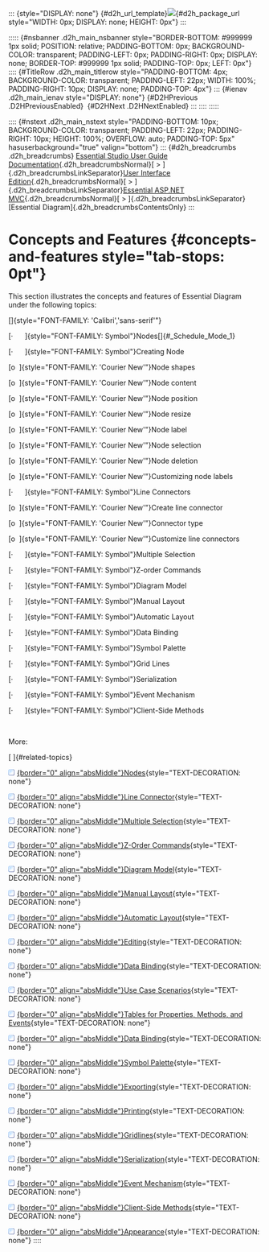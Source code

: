 ::: {style="DISPLAY: none"}
[](ms-xhelp:///?Id=d2h_url_template){#d2h_url_template}![](!package_url!){#d2h_package_url style="WIDTH: 0px; DISPLAY: none; HEIGHT: 0px"}
:::

::::: {#nsbanner .d2h_main_nsbanner style="BORDER-BOTTOM: #999999 1px solid; POSITION: relative; PADDING-BOTTOM: 0px; BACKGROUND-COLOR: transparent; PADDING-LEFT: 0px; PADDING-RIGHT: 0px; DISPLAY: none; BORDER-TOP: #999999 1px solid; PADDING-TOP: 0px; LEFT: 0px"}
:::: {#TitleRow .d2h_main_titlerow style="PADDING-BOTTOM: 4px; BACKGROUND-COLOR: transparent; PADDING-LEFT: 22px; WIDTH: 100%; PADDING-RIGHT: 10px; DISPLAY: none; PADDING-TOP: 4px"}
::: {#ienav .d2h_main_ienav style="DISPLAY: none"}
[](ms-xhelp:///?Id=cb46bc49-a646-4afa-b61d-ab4c369e16da){#D2HPrevious .D2HPreviousEnabled}  [](ms-xhelp:///?Id=1707ce52-b3af-4e98-81bf-f419bfe59d33){#D2HNext .D2HNextEnabled}
:::
::::
:::::

:::: {#nstext .d2h_main_nstext style="PADDING-BOTTOM: 10px; BACKGROUND-COLOR: transparent; PADDING-LEFT: 22px; PADDING-RIGHT: 10px; HEIGHT: 100%; OVERFLOW: auto; PADDING-TOP: 5px" hasuserbackground="true" valign="bottom"}
::: {#d2h_breadcrumbs .d2h_breadcrumbs}
[Essential Studio User Guide Documentation](ms-xhelp:///?Id=12457748-09e3-4d74-a240-8e049cedf030){.d2h_breadcrumbsNormal}[ \> ]{.d2h_breadcrumbsLinkSeparator}[User Interface Edition](ms-xhelp:///?Id=c29296b7-531c-413b-a0ec-488ca1f7f669){.d2h_breadcrumbsNormal}[ \> ]{.d2h_breadcrumbsLinkSeparator}[Essential ASP.NET MVC](ms-xhelp:///?Id=4b14e7d1-65c4-4f67-b1aa-2c37709905a5){.d2h_breadcrumbsNormal}[ \> ]{.d2h_breadcrumbsLinkSeparator}[Essential Diagram]{.d2h_breadcrumbsContentsOnly}
:::

# Concepts and Features {#concepts-and-features style="tab-stops: 0pt"}

This section illustrates the concepts and features of Essential Diagram under the following topics:

[]{style="FONT-FAMILY: 'Calibri','sans-serif'"} 

[·      ]{style="FONT-FAMILY: Symbol"}Nodes[]{#_Schedule_Mode_1} 

[·      ]{style="FONT-FAMILY: Symbol"}Creating Node

[o  ]{style="FONT-FAMILY: 'Courier New'"}Node shapes

[o  ]{style="FONT-FAMILY: 'Courier New'"}Node content

[o  ]{style="FONT-FAMILY: 'Courier New'"}Node position

[o  ]{style="FONT-FAMILY: 'Courier New'"}Node resize

[o  ]{style="FONT-FAMILY: 'Courier New'"}Node label

[o  ]{style="FONT-FAMILY: 'Courier New'"}Node selection

[o  ]{style="FONT-FAMILY: 'Courier New'"}Node deletion

[o  ]{style="FONT-FAMILY: 'Courier New'"}Customizing node labels

[·      ]{style="FONT-FAMILY: Symbol"}Line Connectors

[o  ]{style="FONT-FAMILY: 'Courier New'"}Create line connector

[o  ]{style="FONT-FAMILY: 'Courier New'"}Connector type

[o  ]{style="FONT-FAMILY: 'Courier New'"}Customize line connectors

[·      ]{style="FONT-FAMILY: Symbol"}Multiple Selection

[·      ]{style="FONT-FAMILY: Symbol"}Z-order Commands

[·      ]{style="FONT-FAMILY: Symbol"}Diagram Model

[·      ]{style="FONT-FAMILY: Symbol"}Manual Layout

[·      ]{style="FONT-FAMILY: Symbol"}Automatic Layout

[·      ]{style="FONT-FAMILY: Symbol"}Data Binding

[·      ]{style="FONT-FAMILY: Symbol"}Symbol Palette

[·      ]{style="FONT-FAMILY: Symbol"}Grid Lines

[·      ]{style="FONT-FAMILY: Symbol"}Serialization

[·      ]{style="FONT-FAMILY: Symbol"}Event Mechanism

[·      ]{style="FONT-FAMILY: Symbol"}Client-Side Methods

 

More:

[ ]{#related-topics}

[![](button.gif){border="0" align="absMiddle"}Nodes](ms-xhelp:///?Id=1707ce52-b3af-4e98-81bf-f419bfe59d33){style="TEXT-DECORATION: none"}

[![](button.gif){border="0" align="absMiddle"}Line Connector](ms-xhelp:///?Id=c7ae1b55-3b10-4b74-889d-cf088e9eca27){style="TEXT-DECORATION: none"}

[![](button.gif){border="0" align="absMiddle"}Multiple Selection](ms-xhelp:///?Id=0eb13979-5bb8-4da0-91b8-6f938dd6abb9){style="TEXT-DECORATION: none"}

[![](button.gif){border="0" align="absMiddle"}Z-Order Commands](ms-xhelp:///?Id=c3c93c3c-399d-4f28-a2e9-e7b319114558){style="TEXT-DECORATION: none"}

[![](button.gif){border="0" align="absMiddle"}Diagram Model](ms-xhelp:///?Id=be19c280-2b22-42bc-855f-c6c4be06cdab){style="TEXT-DECORATION: none"}

[![](button.gif){border="0" align="absMiddle"}Manual Layout](ms-xhelp:///?Id=c98195aa-a9e8-43aa-bf85-dbb7933fc8a8){style="TEXT-DECORATION: none"}

[![](button.gif){border="0" align="absMiddle"}Automatic Layout](ms-xhelp:///?Id=26208920-fb25-4f4d-926a-bd747f7329d7){style="TEXT-DECORATION: none"}

[![](button.gif){border="0" align="absMiddle"}Editing](ms-xhelp:///?Id=f7608045-71d9-4369-9728-6537306b9ebe){style="TEXT-DECORATION: none"}

[![](button.gif){border="0" align="absMiddle"}Data Binding](ms-xhelp:///?Id=ee14cd42-024f-4f2a-9b78-2d7c4f2a9103){style="TEXT-DECORATION: none"}

[![](button.gif){border="0" align="absMiddle"}Use Case Scenarios](ms-xhelp:///?Id=85a4f886-bcfb-4735-bf32-0a0d3bf49f42){style="TEXT-DECORATION: none"}

[![](button.gif){border="0" align="absMiddle"}Tables for Properties, Methods, and Events](ms-xhelp:///?Id=7cba43cf-4f03-4775-b85e-0030dac0e651){style="TEXT-DECORATION: none"}

[![](button.gif){border="0" align="absMiddle"}Data Binding](ms-xhelp:///?Id=46326d29-3a57-48e4-ba77-b0640cf2bffa){style="TEXT-DECORATION: none"}

[![](button.gif){border="0" align="absMiddle"}Symbol Palette](ms-xhelp:///?Id=186ffc32-1736-4824-b89a-7f0ff3e22717){style="TEXT-DECORATION: none"}

[![](button.gif){border="0" align="absMiddle"}Exporting](ms-xhelp:///?Id=68fc9d90-6a0a-4b07-8016-80b4bdf1ec04){style="TEXT-DECORATION: none"}

[![](button.gif){border="0" align="absMiddle"}Printing](ms-xhelp:///?Id=79f44dbe-7cbc-45e9-b550-9fb3903b3e49){style="TEXT-DECORATION: none"}

[![](button.gif){border="0" align="absMiddle"}Gridlines](ms-xhelp:///?Id=81567eb0-358e-4bdd-bd62-c8f4f2b1b05a){style="TEXT-DECORATION: none"}

[![](button.gif){border="0" align="absMiddle"}Serialization](ms-xhelp:///?Id=6bc99a1c-fd95-4a77-ba2b-08dc542f528d){style="TEXT-DECORATION: none"}

[![](button.gif){border="0" align="absMiddle"}Event Mechanism](ms-xhelp:///?Id=1c415322-b106-4ef7-a155-804dd6735962){style="TEXT-DECORATION: none"}

[![](button.gif){border="0" align="absMiddle"}Client-Side Methods](ms-xhelp:///?Id=4ff3b6a6-e077-4f8c-9912-c4d75938a238){style="TEXT-DECORATION: none"}

[![](button.gif){border="0" align="absMiddle"}Appearance](ms-xhelp:///?Id=b6178eeb-6f29-4a0e-bae8-a96c68dc3f50){style="TEXT-DECORATION: none"}
::::
